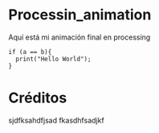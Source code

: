 # Processin_animation
Aquí está mi animación final en processing
```Processing
if (a == b){
  print("Hello World");
}
```
# Créditos
sjdfksahdfjsad fkasdhfsadjkf
